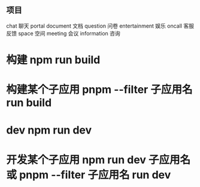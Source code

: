  ## 项目

chat  聊天
portal
document   文档
question    问卷
entertainment  娱乐
oncall    客服反馈
space     空间
meeting   会议
information   咨询

# 构建 npm run build 
# 构建某个子应用   pnpm --filter 子应用名  run build

# dev  npm run dev 
# 开发某个子应用    npm  run dev  子应用名  或 pnpm --filter 子应用名 run dev